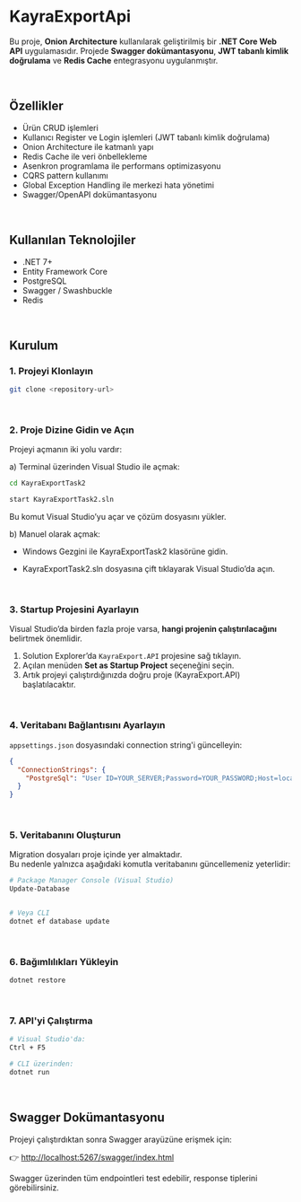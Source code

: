 # KayraExportApi

Bu proje, **Onion Architecture** kullanılarak geliştirilmiş bir **.NET Core Web API** uygulamasıdır. Projede **Swagger dokümantasyonu**, **JWT tabanlı kimlik doğrulama** ve **Redis Cache** entegrasyonu uygulanmıştır.

<br>

##  Özellikler

-    Ürün CRUD işlemleri
-    Kullanıcı Register ve Login işlemleri (JWT tabanlı kimlik doğrulama)
-    Onion Architecture ile katmanlı yapı
-    Redis Cache ile veri önbellekleme
-    Asenkron programlama ile performans optimizasyonu
-    CQRS pattern kullanımı
-    Global Exception Handling ile merkezi hata yönetimi
-    Swagger/OpenAPI dokümantasyonu

<br>

## Kullanılan Teknolojiler

-   .NET 7+
-   Entity Framework Core
-   PostgreSQL
-   Swagger / Swashbuckle
-   Redis

<br>

##  Kurulum

### 1. Projeyi Klonlayın

```bash
git clone <repository-url>
```

<br>

### 2. Proje Dizine Gidin ve Açın
Projeyi açmanın iki yolu vardır:

a) Terminal üzerinden Visual Studio ile açmak:

```bash
cd KayraExportTask2

start KayraExportTask2.sln
```
Bu komut Visual Studio’yu açar ve çözüm dosyasını yükler.

b) Manuel olarak açmak:
- Windows Gezgini ile KayraExportTask2 klasörüne gidin.

- KayraExportTask2.sln dosyasına çift tıklayarak Visual Studio’da açın.

<br>

### 3. Startup Projesini Ayarlayın
Visual Studio’da birden fazla proje varsa, **hangi projenin çalıştırılacağını** belirtmek önemlidir.

1. Solution Explorer’da `KayraExport.API` projesine sağ tıklayın. 
2. Açılan menüden **Set as Startup Project** seçeneğini seçin. 
3. Artık projeyi çalıştırdığınızda doğru proje (KayraExport.API) başlatılacaktır.

<br>

### 4. Veritabanı Bağlantısını Ayarlayın
`appsettings.json` dosyasındaki connection string'i güncelleyin:

```json
{
  "ConnectionStrings": {
    "PostgreSql": "User ID=YOUR_SERVER;Password=YOUR_PASSWORD;Host=localhost;Port=5432;Database=KayraExportDB;"
  }
}
```

<br>

### 5. Veritabanını Oluşturun

Migration dosyaları proje içinde yer almaktadır.  
Bu nedenle yalnızca aşağıdaki komutla veritabanını güncellemeniz yeterlidir:

```bash
# Package Manager Console (Visual Studio)
Update-Database


# Veya CLI
dotnet ef database update
```

<br>

### 6. Bağımlılıkları Yükleyin

```bash
dotnet restore
```

<br>


### 7. API'yi Çalıştırma

```bash
# Visual Studio'da:
Ctrl + F5

# CLI üzerinden:
dotnet run
```

<br>

##  Swagger Dokümantasyonu

Projeyi çalıştırdıktan sonra Swagger arayüzüne erişmek için:

👉 <http://localhost:5267/swagger/index.html>

Swagger üzerinden tüm endpointleri test edebilir, response tiplerini
görebilirsiniz.


